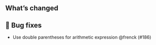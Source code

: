 ## What’s changed

## 🐛 Bug fixes

- Use double parentheses for arithmetic expression @frenck (#186)
